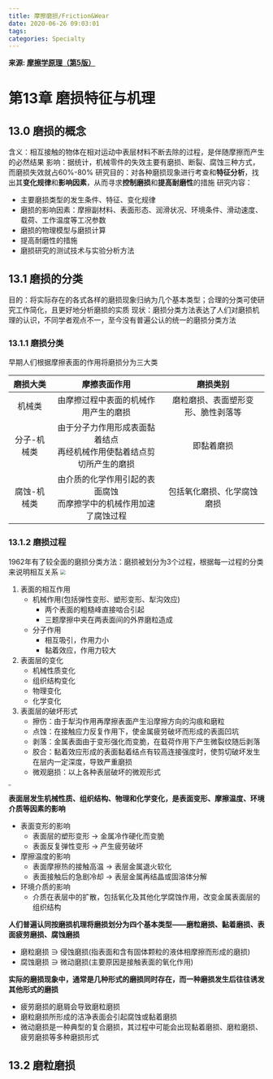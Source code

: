 ```yaml
---
title: 摩擦磨损/Friction&Wear
date: 2020-06-26 09:03:01
tags:
categories: Specialty
---
```


**来源: [摩擦学原理（第5版）](http://www.tup.tsinghua.edu.cn/booksCenter/book_07852101.html)**

# 第13章 磨损特征与机理

## 13.0 磨损的概念

含义：相互接触的物体在相对运动中表层材料不断去除的过程，是伴随摩擦而产生的必然结果
影响：据统计，机械零件的失效主要有磨损、断裂、腐蚀三种方式，而磨损失效就占60%-80%
研究目的：对各种磨损现象进行考查和**特征分析**，找出其**变化规律**和**影响因素**，从而寻求**控制磨损**和**提高耐磨性**的措施
研究内容：
- 主要磨损类型的发生条件、特征、变化规律
- 磨损的影响因素：摩擦副材料、表面形态、润滑状况、环境条件、滑动速度、载荷、工作温度等工况参数
- 磨损的物理模型与磨损计算
- 提高耐磨性的措施
- 磨损研究的测试技术与实验分析方法

## 13.1 磨损的分类

目的：将实际存在的各式各样的磨损现象归纳为几个基本类型；合理的分类可使研究工作简化，且更好地分析磨损的实质
现状：磨损分类方法表达了人们对磨损机理的认识，不同学者观点不一，至今没有普遍公认的统一的磨损分类方法

### 13.1.1 磨损分类

早期人们根据摩擦表面的作用将磨损分为三大类

| 磨损大类 | 摩擦表面作用 | 磨损类别 |
| :--: | :--: | :--: |
| 机械类 | 由摩擦过程中表面的机械作用产生的磨损 | 磨粒磨损、表面塑形变形、脆性剥落等 |
| 分子-机械类 | 由于分子力作用形成表面黏着结点 <br> 再经机械作用使黏着结点剪切所产生的磨损 | 即黏着磨损 |
| 腐蚀-机械类 | 由介质的化学作用引起的表面腐蚀 <br> 而摩擦学中的机械作用加速了腐蚀过程 | 包括氧化磨损、化学腐蚀磨损 |

### 13.1.2 磨损过程

1962年有了较全面的磨损分类方法：磨损被划分为3个过程，根据每一过程的分类来说明相互关系
<img src="/202006260903-13.1.jpg"  style="zoom: 60%;"  />

1. 表面的相互作用
	- 机械作用(包括弹性变形、塑形变形、犁沟效应)
		- 两个表面的粗糙峰直接啮合引起
		- 三题摩擦中夹在两表面间的外界磨粒造成
	- 分子作用
		- 相互吸引，作用力小
		- 黏着效应，作用力较大
2. 表面层的变化
	- 机械性质变化
	- 组织结构变化
	- 物理变化
	- 化学变化
3. 表面层的破坏形式
	- 擦伤：由于犁沟作用再摩擦表面产生沿摩擦方向的沟痕和磨粒
	- 点蚀：在接触应力反复作用下，使金属疲劳破坏而形成的表面凹坑
	- 剥落：金属表面由于变形强化而变脆，在载荷作用下产生微裂纹随后剥落
	- 胶合：黏着效应形成的表面黏着结点有较高连接强度时，使剪切破坏发生在层内一定深度，导致严重磨损
	- 微观磨损：以上各种表层破坏的微观形式

<img src="/202006260903-13.2.jpg"  style="zoom: 30%;"  />

**表面层发生机械性质、组织结构、物理和化学变化，是表面变形、摩擦温度、环境介质等因素的影响**
- 表面变形的影响
	- 表面层的塑形变形 -> 金属冷作硬化而变脆
	- 表面反复弹性变形 -> 产生疲劳破坏
- 摩擦温度的影响
	- 表面摩擦热的接触高温 -> 表层金属退火软化
	- 表面接触后的急剧冷却 -> 表层金属再结晶或固溶体分解
- 环境介质的影响
	- 介质在表层中的扩散，包括氧化及其他化学腐蚀作用，改变金属表面层的组织结构

**人们普遍认同按磨损机理将磨损划分为四个基本类型——磨粒磨损、黏着磨损、表面疲劳磨损、腐蚀磨损**
- 磨粒磨损 ∋ 侵蚀磨损(指表面和含有固体颗粒的液体相摩擦而形成的磨损)
- 腐蚀磨损 ∋ 微动磨损(主要原因是接触表面的氧化作用)

**实际的磨损现象中，通常是几种形式的磨损同时存在，而一种磨损发生后往往诱发其他形式的磨损**
- 疲劳磨损的磨屑会导致磨粒磨损
- 磨粒磨损所形成的洁净表面会引起腐蚀或黏着磨损
- 微动磨损是一种典型的复合磨损，其过程中可能会出现黏着磨损、磨粒磨损、疲劳磨损等多种磨损形式

## 13.2 磨粒磨损



















